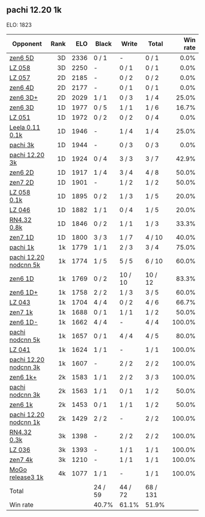 ## pachi 12.20 1k ##

ELO: 1823

Opponent | Rank | ELO | Black | Write | Total | Win rate
---------|-----:|----:|-------|-------|-------|-------:
[zen6 5D](zen6%205D.md) | 3D | 2336 | 0 / 1 | - | 0 / 1 | 0.0%
[LZ 058](LZ%20058.md) | 3D | 2250 | - | 0 / 1 | 0 / 1 | 0.0%
[LZ 057](LZ%20057.md) | 2D | 2185 | - | 0 / 2 | 0 / 2 | 0.0%
[zen6 4D](zen6%204D.md) | 2D | 2177 | - | 0 / 1 | 0 / 1 | 0.0%
[zen6 3D+](zen6%203D+.md) | 2D | 2029 | 1 / 1 | 0 / 3 | 1 / 4 | 25.0%
[zen6 3D](zen6%203D.md) | 1D | 1977 | 0 / 5 | 1 / 1 | 1 / 6 | 16.7%
[LZ 051](LZ%20051.md) | 1D | 1972 | 0 / 2 | 0 / 2 | 0 / 4 | 0.0%
[Leela 0.11 0.1k](Leela%200.11%200.1k.md) | 1D | 1946 | - | 1 / 4 | 1 / 4 | 25.0%
[pachi 3k](pachi%203k.md) | 1D | 1944 | - | 0 / 3 | 0 / 3 | 0.0%
[pachi 12.20 3k](pachi%2012.20%203k.md) | 1D | 1924 | 0 / 4 | 3 / 3 | 3 / 7 | 42.9%
[zen6 2D](zen6%202D.md) | 1D | 1917 | 1 / 4 | 3 / 4 | 4 / 8 | 50.0%
[zen7 2D](zen7%202D.md) | 1D | 1901 | - | 1 / 2 | 1 / 2 | 50.0%
[LZ 058 0.1k](LZ%20058%200.1k.md) | 1D | 1895 | 0 / 2 | 1 / 3 | 1 / 5 | 20.0%
[LZ 046](LZ%20046.md) | 1D | 1882 | 1 / 1 | 0 / 4 | 1 / 5 | 20.0%
[RN4.32 0.8k](RN4.32%200.8k.md) | 1D | 1846 | 0 / 2 | 1 / 1 | 1 / 3 | 33.3%
[zen7 1D](zen7%201D.md) | 1D | 1800 | 3 / 3 | 1 / 7 | 4 / 10 | 40.0%
[pachi 1k](pachi%201k.md) | 1k | 1779 | 1 / 1 | 2 / 3 | 3 / 4 | 75.0%
[pachi 12.20 nodcnn 5k](pachi%2012.20%20nodcnn%205k.md) | 1k | 1774 | 1 / 5 | 5 / 5 | 6 / 10 | 60.0%
[zen6 1D](zen6%201D.md) | 1k | 1769 | 0 / 2 | 10 / 10 | 10 / 12 | 83.3%
[zen6 1D+](zen6%201D+.md) | 1k | 1758 | 2 / 2 | 1 / 3 | 3 / 5 | 60.0%
[LZ 043](LZ%20043.md) | 1k | 1704 | 4 / 4 | 0 / 2 | 4 / 6 | 66.7%
[zen7 1k](zen7%201k.md) | 1k | 1688 | 0 / 1 | 1 / 1 | 1 / 2 | 50.0%
[zen6 1D-](zen6%201D-.md) | 1k | 1662 | 4 / 4 | - | 4 / 4 | 100.0%
[pachi nodcnn 5k](pachi%20nodcnn%205k.md) | 1k | 1657 | 0 / 1 | 4 / 4 | 4 / 5 | 80.0%
[LZ 041](LZ%20041.md) | 1k | 1624 | 1 / 1 | - | 1 / 1 | 100.0%
[pachi 12.20 nodcnn 3k](pachi%2012.20%20nodcnn%203k.md) | 1k | 1607 | - | 2 / 2 | 2 / 2 | 100.0%
[zen6 1k+](zen6%201k+.md) | 2k | 1583 | 1 / 1 | 2 / 2 | 3 / 3 | 100.0%
[pachi nodcnn 3k](pachi%20nodcnn%203k.md) | 2k | 1563 | 1 / 1 | 0 / 1 | 1 / 2 | 50.0%
[zen6 1k](zen6%201k.md) | 2k | 1453 | 0 / 1 | 1 / 1 | 1 / 2 | 50.0%
[pachi 12.20 nodcnn 1k](pachi%2012.20%20nodcnn%201k.md) | 2k | 1429 | 2 / 2 | - | 2 / 2 | 100.0%
[RN4.32 0.3k](RN4.32%200.3k.md) | 3k | 1398 | - | 2 / 2 | 2 / 2 | 100.0%
[LZ 036](LZ%20036.md) | 3k | 1393 | - | 1 / 1 | 1 / 1 | 100.0%
[zen7 4k](zen7%204k.md) | 3k | 1210 | - | 1 / 1 | 1 / 1 | 100.0%
[MoGo release3 1k](MoGo%20release3%201k.md) | 4k | 1077 | 1 / 1 | - | 1 / 1 | 100.0%
Total | | | 24 / 59 | 44 / 72 | 68 / 131 | 
Win rate| | | 40.7% | 61.1% | 51.9% | 
